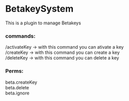 # BetakeySystem

This is a plugin to manage Betakeys

### commands:                                                                                                                                                                 
  /activateKey -> with this command you can ativate a key                                                                                                                 
  /createKey -> with this command you can create a key                                                                                                                   
  /deleteKey -> with this command you can delete a key
  
### Perms:                                                                                                                                                                   
  beta.createKey                                                                                                                                                         
  beta.delete                                                                                                                                                             
  beta.ignore
